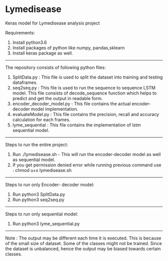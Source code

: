 # Lymedisease
Keras model for Lymedisease analysis project

Requirements:
1. Install python3.6
2. Install packages of python like numpy, pandas,sklearn
3. Install keras package as well.

**********************************************************************************************************************
The repository consists of following python files:
1. SplitData.py : This file is used to split the dataset into training and testing dataframes.
2. seq2seq.py : This file is used to run the sequence to sequence LSTM model. This file consists of decode_sequence
                function which helps to predict and get the output in readable form.
3. encoder_decoder_model.py : This file contains the actual encoder-decoder model implementation.
4. evaluateModel.py : This file contains the precision, recall and accuracy calculation for each frames.
5. lyme_sequential : This file contains the implementation of lstm sequential model.

**********************************************************************************************************************
Steps to run the entire project:

1. Run ./lymedisease.sh - This will run the encoder-decoder model as well as sequential model.
2. If you get permission denied error while running previous command use : chmod u+x lymedisease.sh

**********************************************************************************************************************
Steps to run only Encoder- decoder model:

1. Run python3 SplitData.py
2. Run python3 seq2seq.py

**********************************************************************************************************************
Steps to run only sequential model:

1. Run python3 lyme_sequential.py

**********************************************************************************************************************

Note : The output may be different each time it is executed. This is because of the small size of dataset. Some of the classes
might not be trained. Since the dataset is unbalanced, hence the output may be biased towards certain classes.
